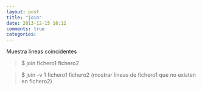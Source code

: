 ```yaml
---
layout: post
title: "join"
date: 2013-12-15 16:12
comments: true
categories: 
---
```

Muestra lineas coincidentes

>$ join fichero1 fichero2

>$ join -v 1 fichero1 fichero2 (mostrar líneas de fichero1 que no existen en  fichero2)

